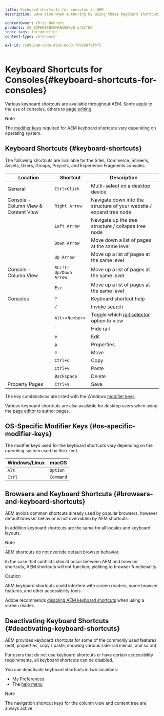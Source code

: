 ```yaml
---
title: Keyboard shortcuts for consoles in AEM
description: Save time when authoring by using these keyboard shortcuts.

contentOwner: Chris Bohnert
products: SG_EXPERIENCEMANAGER/6.5/SITES
topic-tags: introduction
content-type: reference

exl-id: c58981a0-cdde-4593-b633-7f6898f8f5f5
---
```

# Keyboard Shortcuts for Consoles{#keyboard-shortcuts-for-consoles}

Various keyboard shortcuts are available throughout AEM. Some apply to the use of consoles, others to [page editing](/help/sites-authoring/page-authoring-keyboard-shortcuts.md).

>[!NOTE]
>
>The [modifier keys](/help/sites-authoring/keyboard-shortcuts.md#os-specific-modifier-keys) required for AEM keyboard shortcuts vary depending on operating system.

## Keyboard Shortcuts {#keyboard-shortcuts}

The following shortcuts are available for the Sites, Commerce, Screens, Assets, Users, Groups, Projects, and Experience Fragments consoles.

|Location|Shortcut|Description|
|---|---|---|
|General|`Ctrl+Click`|Multi-select on a desktop device|
|Console - Column View & Content View|`Right Arrow`|Navigate down into the structure of your website / expand tree node|
||`Left Arrow`|Navigate up the tree structure / collapse tree node|
||`Down Arrow`|Move down a list of pages at the same level|
||`Up Arrow`|Move up a list of pages at the same level|
|Console - Column View|`Shift-Up/Down Arrow`|Move up a list of pages at the same level|
||`Esc`|Move up a list of pages at the same level|
|Consoles|`?`|Keyboard shortcut help|
||`/`|Invoke [search](/help/sites-authoring/search.md)|
||`Alt+`&lt;`Number`&gt;|Toggle which [rail selector](/help/sites-authoring/basic-handling.md#rail-selector) option to view|
||``` ` ```|Hide rail|
||`e`|Edit|
||`p`|Properties|
||`m`|Move|
||`Ctrl+c`|Copy|
||`Ctrl+v`|Paste|
||`Backspace`|Delete|
|Property Pages|`Ctrl+s`|Save|

The key combinations are listed with the Windows [modifier keys](/help/sites-authoring/keyboard-shortcuts.md#os-specific-modifier-keys).

Various keyboard shortcuts are also available for desktop users when using the [page editor](/help/sites-authoring/page-authoring-keyboard-shortcuts.md) to author pages.

## OS-Specific Modifier Keys {#os-specific-modifier-keys}

The modfier keys used for the keyboard shortcuts vary depending on the operating system used by the client.

|Windows/Linux|macOS|
|---|---|
|`Alt`|`Option`|
|`Ctrl`|`Command`|

## Browsers and Keyboard Shortcuts {#browsers-and-keyboard-shortcuts}

AEM avoids common shortcuts already used by popular browsers, however default browser behavior is not overridden by AEM shortcuts.

In addition keyboard shortcuts are the same for all locales and keyboard layouts.

>[!NOTE]
>
>AEM shortcuts do not override default browser behavior.
>
>In the case that conflicts should occur between AEM and browser shortcuts, AEM shortcuts will not function, yielding to browser functionality.

>[!CAUTION]
>
>AEM keyboard shortcuts could interfere with screen readers, some browser features, and other accessibility tools.
>
>Adobe recommends [disabling AEM keyboard shortcuts](/help/sites-authoring/keyboard-shortcuts.md#deactivating-keyboard-shortcuts) when using a screen reader.

## Deactivating Keyboard Shortcuts {#deactivating-keyboard-shortcuts}

AEM provides keyboard shortcuts for some of the commonly used features (edit, properties, copy / paste, showing various side-rail menus, and so on).

For users that do not use keyboard shortcuts or have certain accessibility requirements, all keyboard shortcuts can be disabled.

You can deactivate keyboard shortcuts in two locations:

* [My Preferences](/help/sites-authoring/user-properties.md#my-preferences)
* The [help menu](/help/sites-authoring/basic-handling.md#accessing-help)

>[!NOTE]
>
>The navigation shortcut keys for the column view and content tree are always active.

